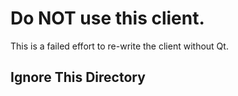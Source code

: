 Do NOT use this client.
=======================

This is a failed effort to re-write the client without Qt.


Ignore This Directory
---------------------
